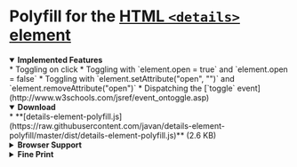 # Polyfill for the [HTML `<details>` element](https://developer.mozilla.org/en-US/docs/Web/HTML/Element/details)

<details open><summary><strong>Implemented Features</strong></summary>
 * Toggling on click
 * Toggling with `element.open = true` and `element.open = false`
 * Toggling with `element.setAttribute("open", "")` and `element.removeAttribute("open")`
 * Dispatching the [`toggle` event](http://www.w3schools.com/jsref/event_ontoggle.asp)
</details>

<details open><summary><strong>Download</strong></summary>
* **[details-element-polyfill.js](https://raw.githubusercontent.com/javan/details-element-polyfill/master/dist/details-element-polyfill.js)** (2.6 KB)
</details>

<details><summary><strong>Browser Support</strong></summary>
[![CI Status](https://saucelabs.com/browser-matrix/details-polyfill.svg)](https://saucelabs.com/u/details-polyfill)
</details>

<details><summary><strong>Fine Print</strong></summary>
Licensed under the [MIT License](LICENSE)

© 2016 Javan Makhmali
</details>
